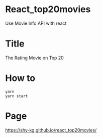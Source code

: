 # React_top20movies
Use Movie Info API with react

# Title
The Rating Movie on Top 20

# How to
```
yarn
yarn start
```

# Page
https://shy-kg.github.io/react_top20movies/
